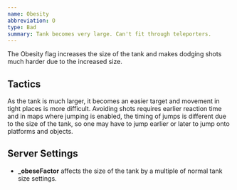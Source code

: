 ```yaml
---
name: Obesity
abbreviation: O
type: Bad
summary: Tank becomes very large. Can't fit through teleporters.
---
```


The Obesity flag increases the size of the tank and makes dodging shots much harder due to the increased size.

## Tactics

As the tank is much larger, it becomes an easier target and movement in tight places is more difficult. Avoiding shots requires earlier reaction time and in maps where jumping is enabled, the timing of jumps is different due to the size of the tank, so one may have to jump earlier or later to jump onto platforms and objects. 

## Server Settings
* **_obeseFactor** affects the size of the tank by a multiple of normal tank size settings.
